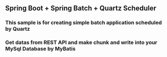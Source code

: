 ## Spring Boot + Spring Batch + Quartz Scheduler

### This sample is for creating simple batch application scheduled by Quartz

### Get datas from REST API and make chunk and write into your MySql Database by MyBatis